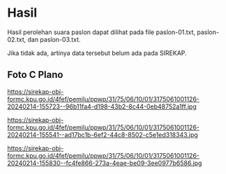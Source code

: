 # Hasil

Hasil perolehan suara paslon dapat dilihat pada file paslon-01.txt, paslon-02.txt, dan paslon-03.txt.

Jika tidak ada, artinya data tersebut belum ada pada SIREKAP.

## Foto C Plano

https://sirekap-obj-formc.kpu.go.id/4fef/pemilu/ppwp/31/75/06/10/01/3175061001126-20240214-155723--96b11fa4-d198-43b2-8c44-0eb48752a1ff.jpg

https://sirekap-obj-formc.kpu.go.id/4fef/pemilu/ppwp/31/75/06/10/01/3175061001126-20240214-155541--ad17bc1b-6ef2-44c8-8502-c5e1ed318343.jpg

https://sirekap-obj-formc.kpu.go.id/4fef/pemilu/ppwp/31/75/06/10/01/3175061001126-20240214-155830--fc4fe866-273a-4eae-be09-3ee0977b6586.jpg
